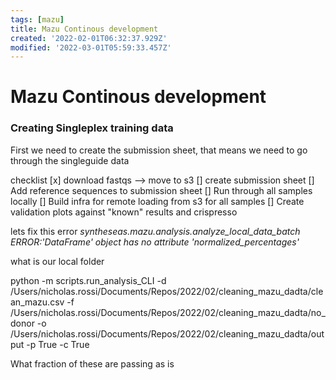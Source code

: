 ```yaml
---
tags: [mazu]
title: Mazu Continous development
created: '2022-02-01T06:32:37.929Z'
modified: '2022-03-01T05:59:33.457Z'
---
```


# Mazu Continous development

### Creating Singleplex training data
First we need to create the submission sheet, that means we need to go through the singleguide data 

checklist
[x] download fastqs --> move to s3
[] create submission sheet 
[] Add reference sequences to submission sheet
[] Run through all samples locally
[] Build infra for remote loading from s3 for all samples
[] Create validation plots against "known" results and crispresso

lets fix this error 
*syntheseas.mazu.analysis.analyze_local_data_batch ERROR:'DataFrame' object has no attribute 'normalized_percentages'* 



what is our local folder


python -m scripts.run_analysis_CLI -d /Users/nicholas.rossi/Documents/Repos/2022/02/cleaning_mazu_dadta/clean_mazu.csv  -f /Users/nicholas.rossi/Documents/Repos/2022/02/cleaning_mazu_dadta/no_donor  -o /Users/nicholas.rossi/Documents/Repos/2022/02/cleaning_mazu_dadta/output  -p True -c True


What fraction of these are passing as is

